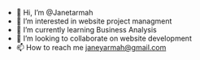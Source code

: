 - 👋 Hi, I’m @Janetarmah
- 👀 I’m interested in website project managment
- 🌱 I’m currently learning Business Analysis
- 💞️ I’m looking to collaborate on website development
- 📫 How to reach me janeyarmah@gmail.com

<!---
Janetarmah/Janetarmah is a ✨ special ✨ repository because its `README.md` (this file) appears on your GitHub profile.
You can click the Preview link to take a look at your changes.
--->

